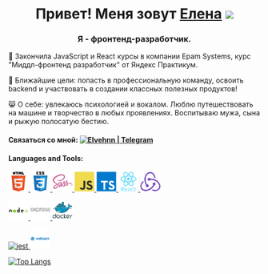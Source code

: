 <h1 align="center">Привет! Меня зовут <a href="https://elenashashina.netlify.app/" target="_blank">Елена</a> 
<img src="https://github.com/blackcater/blackcater/raw/main/images/Hi.gif" height="32"/></h1>
<h3 align="center">Я - фронтенд-разработчик. </h3>

🔭 Закончила JavaScript и React курсы в компании Epam Systems, курс "Миддл-фронтенд разработчик" от Яндекс Практикум.

🥅 Ближайшие цели: попасть в профессиональную команду, освоить backend и участвовать в создании классных полезных продуктов!

<g-emoji class="g-emoji" alias="smile_cat" fallback-src="https://github.githubassets.com/images/icons/emoji/unicode/1f638.png">😸</g-emoji> О себе: увлекаюсь психологией и вокалом. Люблю путешествовать на машине и творчество в любых проявлениях. Воспитываю мужа, сына и рыжую полосатую бестию. 
<br>
<h4 align="left">Связаться со мной:  <a href="https://t.me/elvehnn" rel="nofollow" target="_ blank"><img alt="Elvehnn | Telegram" width="22px" src="https://camo.githubusercontent.com/ba4f8cde107751e215651bc0ba650bebf9d06b45a3b49e03f7d0db2d0b07a164/68747470733a2f2f75706c6f61642e77696b696d656469612e6f72672f77696b6970656469612f636f6d6d6f6e732f7468756d622f382f38322f54656c656772616d5f6c6f676f2e7376672f36303070782d54656c656772616d5f6c6f676f2e7376672e706e67" data-canonical-src="https://upload.wikimedia.org/wikipedia/commons/thumb/8/82/Telegram_logo.svg/600px-Telegram_logo.svg.png" style="max-width: 100%;"></a></h4>
<h4 align="left">Languages and Tools:</h4>
<p align="left">
<a href="https://www.w3.org/html/" target="_blank" rel="noreferrer"> <img src="https://raw.githubusercontent.com/devicons/devicon/master/icons/html5/html5-original-wordmark.svg" alt="html5" width="40" height="40"/> </a> 
 <a href="https://www.w3schools.com/css/" target="_blank" rel="noreferrer"> <img src="https://raw.githubusercontent.com/devicons/devicon/master/icons/css3/css3-original-wordmark.svg" alt="css3" width="40" height="40"/> </a> 
<a href="https://sass-lang.com" target="_blank" rel="noreferrer"> <img src="https://raw.githubusercontent.com/devicons/devicon/master/icons/sass/sass-original.svg" alt="sass" width="40" height="40"/> </a> 
<a href="https://developer.mozilla.org/en-US/docs/Web/JavaScript" target="_blank" rel="noreferrer"> <img src="https://raw.githubusercontent.com/devicons/devicon/master/icons/javascript/javascript-original.svg" alt="javascript" width="40" height="40"/> </a> 
<a href="https://www.typescriptlang.org/" target="_blank" rel="noreferrer"> <img src="https://raw.githubusercontent.com/devicons/devicon/master/icons/typescript/typescript-original.svg" alt="typescript" width="40" height="40"/> </a> 
<a href="https://reactjs.org/" target="_blank" rel="noreferrer"> <img src="https://raw.githubusercontent.com/devicons/devicon/master/icons/react/react-original-wordmark.svg" alt="react" width="40" height="40"/> </a> 
<a href="https://redux.js.org" target="_blank" rel="noreferrer"> <img src="https://raw.githubusercontent.com/devicons/devicon/master/icons/redux/redux-original.svg" alt="redux" width="40" height="40"/> </a> 


<a href="https://nodejs.org" target="_blank" rel="noreferrer"> <img src="https://raw.githubusercontent.com/devicons/devicon/master/icons/nodejs/nodejs-original-wordmark.svg" alt="nodejs" width="40" height="40"/> </a> 
<a href="https://expressjs.com" target="_blank" rel="noreferrer"> <img src="https://raw.githubusercontent.com/devicons/devicon/master/icons/express/express-original-wordmark.svg" alt="express" width="40" height="40"/> </a> 
<a href="https://www.docker.com/" target="_blank" rel="noreferrer"> <img src="https://raw.githubusercontent.com/devicons/devicon/master/icons/docker/docker-original-wordmark.svg" alt="docker" width="40" height="40"/> </a> 

<a href="https://jestjs.io" target="_blank" rel="noreferrer"> <img src="https://www.vectorlogo.zone/logos/jestjsio/jestjsio-icon.svg" alt="jest" width="40" height="40"/> </a> 
<a href="https://webpack.js.org" target="_blank" rel="noreferrer"> <img src="https://raw.githubusercontent.com/devicons/devicon/d00d0969292a6569d45b06d3f350f463a0107b0d/icons/webpack/webpack-original-wordmark.svg" alt="webpack" width="40" height="40"/> </a> </p>

[![Top Langs](https://github-readme-stats.vercel.app/api/top-langs/?username=anuraghazra&layout=compact)](https://github.com/anuraghazra/github-readme-stats)

